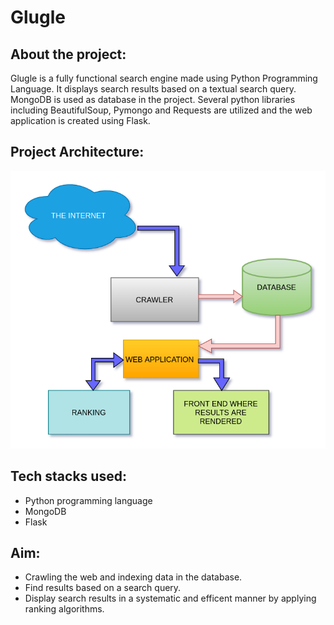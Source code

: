 # Glugle

## About the project:

Glugle is a fully functional search engine made using Python Programming Language. It displays search results based on a textual search query. MongoDB is used as database in the project. Several python libraries including BeautifulSoup, Pymongo and Requests are utilized and the web application is created using Flask. 

## Project Architecture:
![architecture](images/architecture-glugle.png)

## Tech stacks used:

- Python programming language
- MongoDB
- Flask

## Aim:

- Crawling the web and indexing data in the database.
- Find results based on a search query.
- Display search results in a systematic and efficent manner by applying ranking algorithms.